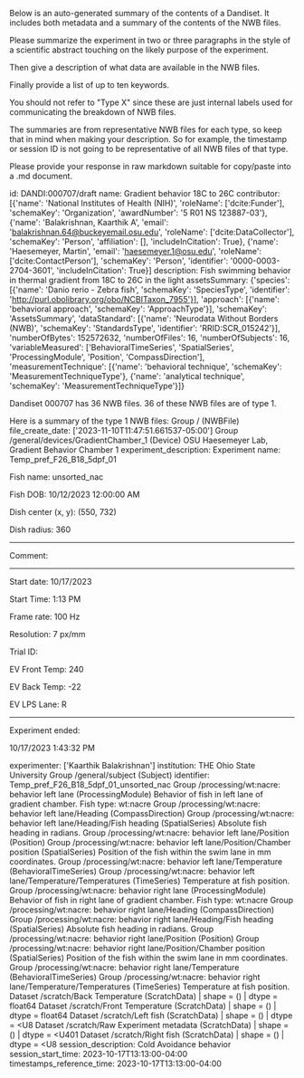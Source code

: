 
Below is an auto-generated summary of the contents of a Dandiset. It includes both metadata and a summary of the contents of the NWB files.

Please summarize the experiment in two or three paragraphs in the style of a scientific abstract touching on the likely purpose of the experiment.

Then give a description of what data are available in the NWB files.

Finally provide a list of up to ten keywords.

You should not refer to "Type X" since these are just internal labels used for communicating the breakdown of NWB files.

The summaries are from representative NWB files for each type, so keep that in mind when making your description. So for example, the timestamp or session ID is not going to be representative of all NWB files of that type.

Please provide your response in raw markdown suitable for copy/paste into a .md document.


id: DANDI:000707/draft
name: Gradient behavior 18C to 26C
contributor: [{'name': 'National Institutes of Health (NIH)', 'roleName': ['dcite:Funder'], 'schemaKey': 'Organization', 'awardNumber': '5 R01 NS 123887-03'}, {'name': 'Balakrishnan, Kaarthik A', 'email': 'balakrishnan.64@buckeyemail.osu.edu', 'roleName': ['dcite:DataCollector'], 'schemaKey': 'Person', 'affiliation': [], 'includeInCitation': True}, {'name': 'Haesemeyer, Martin', 'email': 'haesemeyer.1@osu.edu', 'roleName': ['dcite:ContactPerson'], 'schemaKey': 'Person', 'identifier': '0000-0003-2704-3601', 'includeInCitation': True}]
description: Fish swimming behavior in thermal gradient from 18C to 26C in the light
assetsSummary: {'species': [{'name': 'Danio rerio - Zebra fish', 'schemaKey': 'SpeciesType', 'identifier': 'http://purl.obolibrary.org/obo/NCBITaxon_7955'}], 'approach': [{'name': 'behavioral approach', 'schemaKey': 'ApproachType'}], 'schemaKey': 'AssetsSummary', 'dataStandard': [{'name': 'Neurodata Without Borders (NWB)', 'schemaKey': 'StandardsType', 'identifier': 'RRID:SCR_015242'}], 'numberOfBytes': 152572632, 'numberOfFiles': 16, 'numberOfSubjects': 16, 'variableMeasured': ['BehavioralTimeSeries', 'SpatialSeries', 'ProcessingModule', 'Position', 'CompassDirection'], 'measurementTechnique': [{'name': 'behavioral technique', 'schemaKey': 'MeasurementTechniqueType'}, {'name': 'analytical technique', 'schemaKey': 'MeasurementTechniqueType'}]}

Dandiset 000707 has 36 NWB files.
36 of these NWB files are of type 1.


Here is a summary of the type 1 NWB files:
  Group / (NWBFile) 
  file_create_date: ['2023-11-10T11:47:51.661537-05:00']
  Group /general/devices/GradientChamber_1 (Device) OSU Haesemeyer Lab, Gradient Behavior Chamber 1
  experiment_description: Experiment name: Temp_pref_F26_B18_5dpf_01
  
  Fish name: unsorted_nac
  
  Fish DOB: 10/12/2023 12:00:00 AM
  
  Dish center (x, y): (550, 732)
  
  Dish radius: 360
  
  ------
  
  Comment:
  
  
  
  ------
  
  Start date: 10/17/2023
  
  Start Time: 1:13 PM
  
  
  
  Frame rate: 100 Hz
  
  Resolution: 7 px/mm
  
  
  
  
  
  Trial ID: 
  
  
  
  EV Front Temp: 240
  
  EV Back Temp: -22
  
  EV LPS Lane: R
  
  
  
  --------------
  
  Experiment ended:
  
  10/17/2023 1:43:32 PM
  
  experimenter: ['Kaarthik Balakrishnan']
  institution: THE Ohio State University
  Group /general/subject (Subject) 
  identifier: Temp_pref_F26_B18_5dpf_01_unsorted_nac
  Group /processing/wt:nacre: behavior left lane (ProcessingModule) Behavior of fish in left lane of gradient chamber. Fish type: wt:nacre
  Group /processing/wt:nacre: behavior left lane/Heading (CompassDirection) 
  Group /processing/wt:nacre: behavior left lane/Heading/Fish heading (SpatialSeries) Absolute fish heading in radians.
  Group /processing/wt:nacre: behavior left lane/Position (Position) 
  Group /processing/wt:nacre: behavior left lane/Position/Chamber position (SpatialSeries) Position of the fish within the swim lane in mm coordinates.
  Group /processing/wt:nacre: behavior left lane/Temperature (BehavioralTimeSeries) 
  Group /processing/wt:nacre: behavior left lane/Temperature/Temperatures (TimeSeries) Temperature at fish position.
  Group /processing/wt:nacre: behavior right lane (ProcessingModule) Behavior of fish in right lane of gradient chamber. Fish type: wt:nacre
  Group /processing/wt:nacre: behavior right lane/Heading (CompassDirection) 
  Group /processing/wt:nacre: behavior right lane/Heading/Fish heading (SpatialSeries) Absolute fish heading in radians.
  Group /processing/wt:nacre: behavior right lane/Position (Position) 
  Group /processing/wt:nacre: behavior right lane/Position/Chamber position (SpatialSeries) Position of the fish within the swim lane in mm coordinates.
  Group /processing/wt:nacre: behavior right lane/Temperature (BehavioralTimeSeries) 
  Group /processing/wt:nacre: behavior right lane/Temperature/Temperatures (TimeSeries) Temperature at fish position.
  Dataset /scratch/Back Temperature (ScratchData)  | shape = () | dtype = float64
  Dataset /scratch/Front Temperature (ScratchData)  | shape = () | dtype = float64
  Dataset /scratch/Left fish (ScratchData)  | shape = () | dtype = <U8
  Dataset /scratch/Raw Experiment metadata (ScratchData)  | shape = () | dtype = <U401
  Dataset /scratch/Right fish (ScratchData)  | shape = () | dtype = <U8
  session_description: Cold Avoidance behavior
  session_start_time: 2023-10-17T13:13:00-04:00
  timestamps_reference_time: 2023-10-17T13:13:00-04:00
